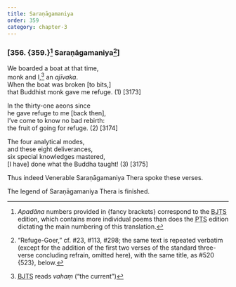 ```yaml
---
title: Saraṇāgamaniya
order: 359
category: chapter-3
---
```


### \[356. {359.}[^1] Saraṇāgamaniya[^2]\]

We boarded a boat at that time,  
monk and I,[^3] an *ajīvaka*.  
When the boat was broken \[to bits,\]  
that Buddhist monk gave me refuge. (1) \[3173\]

In the thirty-one aeons since  
he gave refuge to me \[back then\],  
I’ve come to know no bad rebirth:  
the fruit of going for refuge. (2) \[3174\]

The four analytical modes,  
and these eight deliverances,  
six special knowledges mastered,  
\[I have\] done what the Buddha taught! (3) \[3175\]

Thus indeed Venerable Saraṇāgamaniya Thera spoke these verses.

The legend of Saraṇāgamaniya Thera is finished.

[^1]: *Apadāna* numbers provided in {fancy brackets} correspond to the <abbr title="Buddha Jayanthi Tripitaka Series">BJTS</abbr> edition, which contains more individual poems than does the <abbr title="Pali Text Society">PTS</abbr> edition dictating the main numbering of this translation.

[^2]: “Refuge-Goer,” cf. \#23, \#113, \#298; the same text is repeated verbatim (except for the addition of the first two verses of the standard three-verse concluding refrain, omitted here), with the same title, as \#520 {523}, below.

[^3]: <abbr title="Buddha Jayanthi Tripitaka Series">BJTS</abbr> reads *vahaṃ* (“the current”)
